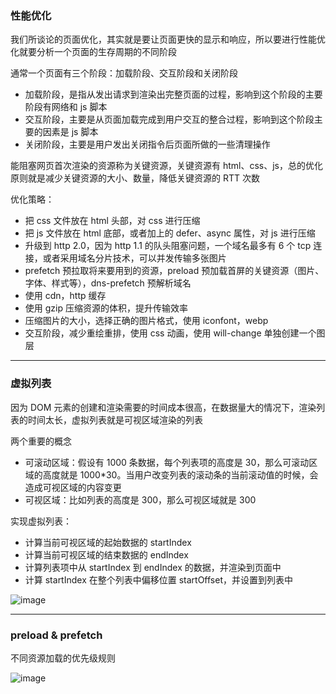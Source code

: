 ### 性能优化

我们所谈论的页面优化，其实就是要让页面更快的显示和响应，所以要进行性能优化就要分析一个页面的生存周期的不同阶段

通常一个页面有三个阶段：加载阶段、交互阶段和关闭阶段

- 加载阶段，是指从发出请求到渲染出完整页面的过程，影响到这个阶段的主要阶段有网络和 js 脚本
- 交互阶段，主要是从页面加载完成到用户交互的整合过程，影响到这个阶段主要的因素是 js 脚本
- 关闭阶段，主要是用户发出关闭指令后页面所做的一些清理操作

能阻塞网页首次渲染的资源称为关键资源，关键资源有 html、css、js，总的优化原则就是减少关键资源的大小、数量，降低关键资源的 RTT 次数

优化策略：

- 把 css 文件放在 html 头部，对 css 进行压缩
- 把 js 文件放在 html 底部，或者加上的 defer、async 属性，对 js 进行压缩
- 升级到 http 2.0，因为 http 1.1 的队头阻塞问题，一个域名最多有 6 个 tcp 连接，或者采用域名分片技术，可以并发传输多张图片
- prefetch 预拉取将来要用到的资源，preload 预加载首屏的关键资源（图片、字体、样式等），dns-prefetch 预解析域名
- 使用 cdn，http 缓存
- 使用 gzip 压缩资源的体积，提升传输效率
- 压缩图片的大小，选择正确的图片格式，使用 iconfont，webp
- 交互阶段，减少重绘重排，使用 css 动画，使用 will-change 单独创建一个图层

---

### 虚拟列表

因为 DOM 元素的创建和渲染需要的时间成本很高，在数据量大的情况下，渲染列表的时间太长，虚拟列表就是可视区域渲染的列表

两个重要的概念

- 可滚动区域：假设有 1000 条数据，每个列表项的高度是 30，那么可滚动区域的高度就是 1000*30。当用户改变列表的滚动条的当前滚动值的时候，会造成可视区域的内容变更
- 可视区域：比如列表的高度是 300，那么可视区域就是 300

实现虚拟列表：

- 计算当前可视区域的起始数据的 startIndex
- 计算当前可视区域的结束数据的 endIndex
- 计算列表项中从 startIndex 到 endIndex 的数据，并渲染到页面中
- 计算 startIndex 在整个列表中偏移位置 startOffset，并设置到列表中

![image](https://pic3.zhimg.com/80/v2-f00bb3f5d9815d660d7bcbd87236af86_1440w.jpg)

---

### preload & prefetch

不同资源加载的优先级规则

![image](https://user-gold-cdn.xitu.io/2018/2/11/16182c9d3ff9f3c2?imageView2/0/w/1280/h/960/format/webp/ignore-error/1)